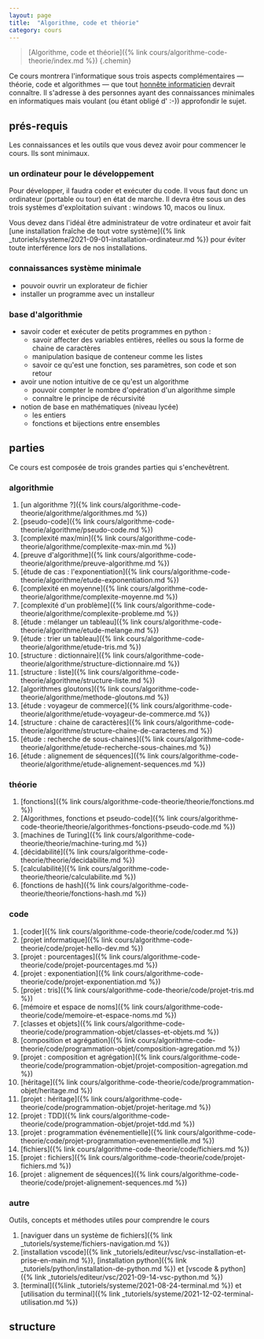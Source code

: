 ```yaml
---
layout: page
title:  "Algorithme, code et théorie"
category: cours
---
```


> [Algorithme, code et théorie]({% link cours/algorithme-code-theorie/index.md %})
{.chemin}

Ce cours montrera l'informatique sous trois aspects complémentaires — théorie, code et algorithmes — que tout [honnête informaticien](https://fr.wikipedia.org/wiki/Honn%C3%AAte_homme) devrait connaître. Il s'adresse à des personnes ayant des connaissances minimales en informatiques mais voulant (ou étant obligé d' :-)) approfondir le sujet.

## prés-requis

Les connaissances et les outils que vous devez avoir pour commencer le cours. Ils sont minimaux.

### un ordinateur pour le développement

Pour développer, il faudra coder et exécuter du code. Il vous faut donc un ordinateur (portable ou tour) en état de marche. Il devra être sous un des trois systèmes d'exploitation suivant : windows 10, macos ou linux.

Vous devez dans l'idéal être administrateur de votre ordinateur et avoir fait [une installation fraîche de tout votre système]({% link _tutoriels/systeme/2021-09-01-installation-ordinateur.md %}) pour éviter toute interférence lors de nos installations.

### connaissances système minimale

* pouvoir ouvrir un explorateur de fichier
* installer un programme avec un installeur

### base d'algorithmie

* savoir coder et exécuter de petits programmes en python :
  * savoir affecter des variables entières, réelles ou sous la forme de chaine de caractères
  * manipulation basique de conteneur comme les listes
  * savoir ce qu'est une fonction, ses paramètres, son code et son retour
* avoir une notion intuitive de ce qu'est un algorithme
  * pouvoir compter le nombre d'opération d'un algorithme simple
  * connaître le principe de récursivité
* notion de base en mathématiques (niveau lycée)
  * les entiers
  * fonctions et bijections entre ensembles

## parties

Ce cours est composée de trois grandes parties qui s'enchevêtrent.

### algorithmie

1. [un algorithme ?]({% link cours/algorithme-code-theorie/algorithme/algorithmes.md %})
2. [pseudo-code]({% link cours/algorithme-code-theorie/algorithme/pseudo-code.md %})
3. [complexité max/min]({% link cours/algorithme-code-theorie/algorithme/complexite-max-min.md %})
4. [preuve d'algorithme]({% link cours/algorithme-code-theorie/algorithme/preuve-algorithme.md %})
5. [étude de cas : l'exponentiation]({% link cours/algorithme-code-theorie/algorithme/etude-exponentiation.md %})
6. [complexité en moyenne]({% link cours/algorithme-code-theorie/algorithme/complexite-moyenne.md %})
7. [complexité d'un problème]({% link cours/algorithme-code-theorie/algorithme/complexite-probleme.md %})
8. [étude : mélanger un tableau]({% link cours/algorithme-code-theorie/algorithme/etude-melange.md %})
9. [étude : trier un tableau]({% link cours/algorithme-code-theorie/algorithme/etude-tris.md %})
10. [structure : dictionnaire]({% link cours/algorithme-code-theorie/algorithme/structure-dictionnaire.md %})
11. [structure : liste]({% link cours/algorithme-code-theorie/algorithme/structure-liste.md %})
12. [algorithmes gloutons]({% link cours/algorithme-code-theorie/algorithme/methode-gloutons.md %})
13. [étude : voyageur de commerce]({% link cours/algorithme-code-theorie/algorithme/etude-voyageur-de-commerce.md %})
14. [structure : chaine de caractères]({% link cours/algorithme-code-theorie/algorithme/structure-chaine-de-caracteres.md %})
15. [étude : recherche de sous-chaines]({% link cours/algorithme-code-theorie/algorithme/etude-recherche-sous-chaines.md %})
16. [étude : alignement de séquences]({% link cours/algorithme-code-theorie/algorithme/etude-alignement-sequences.md %})

### théorie

1. [fonctions]({% link cours/algorithme-code-theorie/theorie/fonctions.md %})
2. [Algorithmes, fonctions et pseudo-code]({% link cours/algorithme-code-theorie/theorie/algorithmes-fonctions-pseudo-code.md %})
3. [machines de Turing]({% link cours/algorithme-code-theorie/theorie/machine-turing.md %})
4. [décidabilité]({% link cours/algorithme-code-theorie/theorie/decidabilite.md %})
5. [calculabilité]({% link cours/algorithme-code-theorie/theorie/calculabilite.md %})
6. [fonctions de hash]({% link cours/algorithme-code-theorie/theorie/fonctions-hash.md %})

### code

1. [coder]({% link cours/algorithme-code-theorie/code/coder.md %})
2. [projet informatique]({% link cours/algorithme-code-theorie/code/projet-hello-dev.md %})
3. [projet : pourcentages]({% link cours/algorithme-code-theorie/code/projet-pourcentages.md %})
4. [projet : exponentiation]({% link cours/algorithme-code-theorie/code/projet-exponentiation.md %})
5. [projet : tris]({% link cours/algorithme-code-theorie/code/projet-tris.md %})
6. [mémoire et espace de noms]({% link cours/algorithme-code-theorie/code/memoire-et-espace-noms.md %})
7. [classes et objets]({% link cours/algorithme-code-theorie/code/programmation-objet/classes-et-objets.md %})
8. [composition et agrégation]({% link cours/algorithme-code-theorie/code/programmation-objet/composition-agregation.md %})
9. [projet : composition et agrégation]({% link cours/algorithme-code-theorie/code/programmation-objet/projet-composition-agregation.md %})
10. [héritage]({% link cours/algorithme-code-theorie/code/programmation-objet/heritage.md %})
11. [projet : héritage]({% link cours/algorithme-code-theorie/code/programmation-objet/projet-heritage.md %})
12. [projet : TDD]({% link cours/algorithme-code-theorie/code/programmation-objet/projet-tdd.md %})
13. [projet : programmation événementielle]({% link cours/algorithme-code-theorie/code/projet-programmation-evenementielle.md %})
14. [fichiers]({% link cours/algorithme-code-theorie/code/fichiers.md %})
15. [projet : fichiers]({% link cours/algorithme-code-theorie/code/projet-fichiers.md %})
16. [projet : alignement de séquences]({% link cours/algorithme-code-theorie/code/projet-alignement-sequences.md %})

### autre

Outils, concepts et méthodes utiles pour comprendre le cours

1. [naviguer dans un système de fichiers]({% link _tutoriels/systeme/fichiers-navigation.md %})
2. [installation vscode]({% link _tutoriels/editeur/vsc/vsc-installation-et-prise-en-main.md %}), [installation python]({% link _tutoriels/python/installation-de-python.md %}) et [vscode & python]({% link _tutoriels/editeur/vsc/2021-09-14-vsc-python.md %})
3. [terminal]({%link _tutoriels/systeme/2021-08-24-terminal.md %}) et [utilisation du terminal]({% link _tutoriels/systeme/2021-12-02-terminal-utilisation.md %})

## structure

<div id="graph">
  <style>

  .links line {
    stroke: #999;
    stroke-opacity: 0.6;
    stroke-width: 1px;
    marker-end: url(#end-arrow);
  }

  .nodes circle {
    stroke: #fff;
    stroke-width: 1.5px;
  }

  text {
    font-family: sans-serif;
  }

  </style>
  <svg id="dessin" style="width:100%;"></svg>
</div>

<script src="https://d3js.org/d3.v7.min.js"></script>

<script>
var svg = d3.select('#dessin');

var width = svg.node().getBoundingClientRect().width,
    height = width

svg.style("height", height)
</script>

<script> 
  // data
var graph = {
  nodes: [],
  links: []
}

var groups = {
  theorie: 1,
  algorithmie: 2,
  code: 3,
  autre: 4,
}

graph.nodes.push({
  id: 'Algorithmie',
  link: "{% link cours/algorithme-code-theorie/algorithme/index.md %}",
  group: groups.algorithmie,
  root: true,
  fx: 0.1 * width,
  fy: 0.1 * height,
})

graph.nodes.push({
  id: 'Code',
  link: "{% link cours/algorithme-code-theorie/code/index.md %}",
  group: groups.code,
  root: true,
  fx: 0.5 * width,
  fy: 0.1 * height,
})

graph.nodes.push({
  id: 'Théorie',
  link: "{% link cours/algorithme-code-theorie/theorie/index.md %}",
  group: groups.theorie,
  root: true,
  fx: 0.9 * width,
  fy: 0.1 * height,
})

graph.nodes.push({
  id: 'algorithme ?',
  link: "{% link cours/algorithme-code-theorie/algorithme/algorithmes.md %}",
  group: groups.algorithmie
})
graph.links.push({
  source: 'Algorithmie',
  target: 'algorithme ?'
})

graph.nodes.push({
  id: 'pseudo-code',
  link: "{% link cours/algorithme-code-theorie/algorithme/pseudo-code.md %}",
  group: groups.algorithmie
})
graph.links.push({
  source: 'algorithme ?',
  target: 'pseudo-code'
})

graph.nodes.push({
  id: 'coder',
  link: "{% link cours/algorithme-code-theorie/code/coder.md %}",
  group: groups.code
})
graph.links.push({
  source: 'Code',
  target: 'coder'
})

graph.links.push({
  source: 'pseudo-code',
  target: 'coder'
})

graph.nodes.push({
  id: 'fonctions',
  link: "{% link cours/algorithme-code-theorie/theorie/fonctions.md %}",
  group: groups.theorie
})

graph.links.push({
  source: 'Théorie',
  target: 'fonctions'
})

graph.links.push({
  source: 'algorithme ?',
  target: 'fonctions'
})

graph.nodes.push({
  id: 'Algorithmes, fonctions et pseudo-code',
  link: "{% link cours/algorithme-code-theorie/theorie/algorithmes-fonctions-pseudo-code.md %}",
  group: groups.theorie
})
graph.links.push({
  source: 'fonctions',
  target: 'Algorithmes, fonctions et pseudo-code'
})
graph.links.push({
  source: 'pseudo-code',
  target: 'Algorithmes, fonctions et pseudo-code'
})

graph.nodes.push({
  id: 'machine de Turing',
  link: "{% link cours/algorithme-code-theorie/theorie/machine-turing.md %}",
  group: groups.theorie
})
graph.links.push({
  source: 'fonctions',
  target: 'machine de Turing'
})

graph.nodes.push({
  id: 'décidabilité',
  link: "{% link cours/algorithme-code-theorie/theorie/decidabilite.md %}",
  group: groups.theorie
})

graph.links.push({
  source: 'Algorithmes, fonctions et pseudo-code',
  target: 'décidabilité'
})

graph.nodes.push({
  id: 'calculabilité',
  link: "{% link cours/algorithme-code-theorie/theorie/calculabilite.md %}",
  group: groups.theorie
})
graph.links.push({
  source: 'machine de Turing',
  target: 'calculabilité'
})

graph.links.push({
  source: 'décidabilité',
  target: 'calculabilité'
})

graph.nodes.push({
  id: 'projet informatique',
  link: "{% link cours/algorithme-code-theorie/code/projet-hello-dev.md %}",
  group: groups.code
})

graph.links.push({
  source: 'coder',
  target: 'projet informatique'
})

graph.nodes.push({
  id: 'naviguer dans un système de fichiers',
  link: "{% link _tutoriels/systeme/fichiers-navigation.md %}",
  group: groups.autre
})
graph.nodes.push({
  id: 'vscode & python',
  link: "{% link _tutoriels/editeur/vsc/2021-09-14-vsc-python.md %}",
  group: groups.autre
})
graph.links.push({
  source: 'vscode & python',
  target: 'projet informatique'
})
graph.links.push({
  source: 'naviguer dans un système de fichiers',
  target: 'projet informatique'
})

graph.nodes.push({
  id: 'installation vscode',
  link: "{% link _tutoriels/editeur/vsc/vsc-installation-et-prise-en-main.md %}",
  group: groups.autre
})
graph.nodes.push({
  id: 'installation python',
  link: "{% link _tutoriels/python/installation-de-python.md %}",
  group: groups.autre
})
graph.links.push({
  source: 'installation vscode',
  target: 'vscode & python'
})
graph.links.push({
  source: 'installation python',
  target: 'vscode & python'
})

graph.nodes.push({
  id: 'terminal',
  link: "{% link _tutoriels/systeme/2021-08-24-terminal.md %}",
  group: groups.autre
})
graph.nodes.push({
  id: 'utilisation du terminal',
  link: "{% link _tutoriels/systeme/2021-12-02-terminal-utilisation.md %}",
  group: groups.autre
})
graph.links.push({
  source: 'naviguer dans un système de fichiers',
  target: 'terminal'
})
graph.links.push({
  source: 'terminal',
  target: 'utilisation du terminal'
})

graph.nodes.push({
  id: 'projet : pourcentages',
  link: "{% link cours/algorithme-code-theorie/code/projet-pourcentages.md %}",
  group: groups.code
})
graph.links.push({
  source: 'projet informatique',
  target: 'projet : pourcentages'
})
graph.links.push({
  source: 'utilisation du terminal',
  target: 'projet : pourcentages'
})

graph.nodes.push({
  id: 'complexité max/min',
  link: "{% link cours/algorithme-code-theorie/algorithme/complexite-max-min.md %}",
  group: groups.algorithmie
})
graph.links.push({
  source: 'pseudo-code',
  target: 'complexité max/min'
})

graph.nodes.push({
  id: "preuve d'algorithme",
  link: "{% link cours/algorithme-code-theorie/algorithme/preuve-algorithme.md %}",
  group: groups.algorithmie
})
graph.links.push({
  source: 'pseudo-code',
  target: "preuve d'algorithme"
})

graph.nodes.push({
  id: "étude : l'exponentiation",
  link: "{% link cours/algorithme-code-theorie/algorithme/etude-exponentiation.md %}",
  group: groups.algorithmie
})
graph.links.push({
  source: "preuve d'algorithme",
  target: "étude : l'exponentiation"
})

graph.links.push({
  source: 'complexité max/min',
  target: "étude : l'exponentiation"
})

graph.nodes.push({
  id: "projet : exponentiation",
  link: "{% link cours/algorithme-code-theorie/code/projet-exponentiation.md %}",
  group: groups.code
})

graph.links.push({
  source: "étude : l'exponentiation",
  target: "projet : exponentiation"
})

graph.links.push({
  source: 'projet : pourcentages',
  target: "projet : exponentiation"
})

graph.nodes.push({
  id: "complexité en moyenne",
  link: "{% link cours/algorithme-code-theorie/algorithme/complexite-moyenne.md %}",
  group: groups.algorithmie
})

graph.links.push({
  source: 'complexité max/min',
  target: "complexité en moyenne"
})

graph.nodes.push({
  id: "complexité d'un problème",
  link: "{% link cours/algorithme-code-theorie/algorithme/complexite-probleme.md %}",
  group: groups.algorithmie
})

graph.links.push({
  source: "étude : l'exponentiation",
  target: "complexité d'un problème"

})

graph.nodes.push({
  id: "étude : mélanger un tableau",
  link: "{% link cours/algorithme-code-theorie/algorithme/etude-melange.md %}",
  group: groups.algorithmie
})

graph.links.push({
  source: "étude : l'exponentiation",
  target: "étude : mélanger un tableau"

})

graph.nodes.push({
  id: "étude : trier un tableau",
  link: "{% link cours/algorithme-code-theorie/algorithme/etude-tris.md %}",
  group: groups.algorithmie
})

graph.links.push({
  source: "complexité d'un problème",
  target: "étude : trier un tableau"
})

graph.links.push({
  source: "étude : mélanger un tableau",
  target: "étude : trier un tableau"
})

graph.links.push({
  source: "complexité en moyenne",
  target: "étude : trier un tableau"
})

graph.nodes.push({
  id: "projet : les tris",
  link: "{% link cours/algorithme-code-theorie/code/projet-tris.md %}",
  group: groups.code
})

graph.links.push({
  source: "étude : trier un tableau",
  target: "projet : les tris"
})

graph.links.push({
  source: "projet : exponentiation",
  target: "projet : les tris"
})

graph.nodes.push({
  id: 'mémoire et espace de noms',
  link: "{% link cours/algorithme-code-theorie/code/memoire-et-espace-noms.md %}",
  group: groups.code
})
graph.links.push({
  source: 'coder',
  target: 'mémoire et espace de noms'
})

graph.nodes.push({
id: "classes et objets",
  link: "{% link cours/algorithme-code-theorie/code/programmation-objet/classes-et-objets.md %}",
  group: groups.code
})

graph.links.push({
  source: "mémoire et espace de noms",
  target: "classes et objets"
})

graph.nodes.push({
id: "composition et agrégation",
  link: "{% link cours/algorithme-code-theorie/code/programmation-objet/composition-agregation.md %}",
  group: groups.code
})

graph.links.push({
  source: "mémoire et espace de noms",
  target: "composition et agrégation"
})

graph.nodes.push({
id: "projet : composition et agrégation",
  link: "{% link cours/algorithme-code-theorie/code/programmation-objet/projet-composition-agregation.md %}",
  group: groups.code
})

graph.links.push({
  source: "composition et agrégation",
  target: "projet : composition et agrégation"
})

graph.nodes.push({
id: "héritage",
  link: "{% link cours/algorithme-code-theorie/code/programmation-objet/heritage.md %}",
  group: groups.code
})

graph.links.push({
  source: "composition et agrégation",
  target: "héritage"
})

graph.nodes.push({
id: "projet : héritage",
  link: "{% link cours/algorithme-code-theorie/code/programmation-objet/projet-heritage.md %}",
  group: groups.code
})

graph.links.push({
  source: "héritage",
  target: "projet : héritage"
})

graph.links.push({
  source: "projet : composition et agrégation",
  target: "projet : héritage"
})

graph.nodes.push({
id: "projet : TDD",
  link: "{% link cours/algorithme-code-theorie/code/programmation-objet/projet-tdd.md %}",
  group: groups.code
})

graph.links.push({
  source: "projet : héritage",
  target: "projet : TDD"
})

graph.nodes.push({
id: "fonctions de hash",
  link: "{% link cours/algorithme-code-theorie/theorie/fonctions-hash.md %}",
  group: groups.theorie
})

graph.links.push({
  source: 'fonctions',
  target: "fonctions de hash"
})

graph.nodes.push({
id: "structure : dictionnaire",
  link: "{% link cours/algorithme-code-theorie/algorithme/structure-dictionnaire.md %}",
  group: groups.algorithmie
})

graph.links.push({
  source: "fonctions de hash",
  target: "structure : dictionnaire"
})

graph.links.push({
  source: "complexité en moyenne",
  target: "structure : dictionnaire"
})

graph.nodes.push({
id: "structure : liste",
  link: "{% link cours/algorithme-code-theorie/algorithme/structure-liste.md %}",
  group: groups.algorithmie
})

graph.links.push({
  source: "complexité en moyenne",
  target: "structure : liste"
})

graph.nodes.push({
id: "structure : chaine de caractères",
  link: "{% link cours/algorithme-code-theorie/algorithme/structure-chaine-de-caracteres.md %}",
  group: groups.algorithmie
})

graph.links.push({
  source: "Algorithmie",
  target: "structure : chaine de caractères"
})

graph.links.push({
  source: "mémoire et espace de noms",
  target: "structure : chaine de caractères"
})

graph.nodes.push({
id: "fichiers",
  link: "{% link cours/algorithme-code-theorie/code/fichiers.md %}",
  group: groups.code
})

graph.links.push({
  source: "Code",
  target: "fichiers"
})

graph.links.push({
  source: "structure : chaine de caractères",
  target: "fichiers"
})

graph.links.push({
  source: "naviguer dans un système de fichiers",
  target: "fichiers"
})

graph.links.push({
  source: "structure : dictionnaire",
  target: "fichiers"
})

graph.nodes.push({
id: "projet : programmation événementielle",
  link: "{% link cours/algorithme-code-theorie/code/projet-programmation-evenementielle.md %}",
  group: groups.code
})

graph.links.push({
  source: "projet : héritage",
  target: "projet : programmation événementielle"
})

graph.nodes.push({
id: "projet : fichiers",
  link: "{% link cours/algorithme-code-theorie/code/projet-fichiers.md %}",
  group: groups.code
})

graph.links.push({
  source: "fichiers",
  target: "projet : fichiers"
})

graph.nodes.push({
id: "algorithmes gloutons",
  link: "{% link cours/algorithme-code-theorie/algorithme/methode-gloutons.md %}",
  group: groups.algorithmie
})

graph.links.push({
  source: "complexité max/min",
  target: "algorithmes gloutons"

})

graph.nodes.push({
id: "étude : voyageur de commerce",
  link: "{% link cours/algorithme-code-theorie/algorithme/etude-voyageur-de-commerce.md %}",
  group: groups.algorithmie
})

graph.links.push({
  source: "algorithmes gloutons",
  target: "étude : voyageur de commerce"
  
})

graph.links.push({
  source: "projet : exponentiation",
  target: "étude : voyageur de commerce"
  
})

graph.nodes.push({
id: "étude : recherche de sous-chaines",
  link: "{% link cours/algorithme-code-theorie/algorithme/etude-recherche-sous-chaines.md %}",
  group: groups.algorithmie
})

graph.links.push({
  source: "structure : chaine de caractères",
  target: "étude : recherche de sous-chaines",
})

graph.links.push({
  source: "complexité en moyenne",
  target: "étude : recherche de sous-chaines",
})

graph.links.push({
  source: "fonctions de hash",
  target: "étude : recherche de sous-chaines",
})

graph.nodes.push({
id: "étude : alignement de séquences",
  link: "{% link cours/algorithme-code-theorie/algorithme/etude-alignement-sequences.md %}",
  group: groups.algorithmie
})

graph.links.push({
  source: "étude : recherche de sous-chaines",
  target: "étude : alignement de séquences",
})

graph.nodes.push({
id: "projet : alignement de séquences",
  link: "{% link cours/algorithme-code-theorie/code/projet-alignement-sequences.md %}",
  group: groups.code
})

graph.links.push({
  source: "étude : alignement de séquences",
  target: "projet : alignement de séquences",
})

graph.links.push({
  source: "projet : fichiers",
  target: "projet : alignement de séquences",
})

graph.links.push({
  source: "héritage",
  target: "projet : alignement de séquences",
})

</script>
<script>
var color = d3.scaleOrdinal(d3.schemeCategory10);

svg.append("rect")
    .attr("width", "100%")
    .attr("height", "100%")
    .attr("fill", "#EEE6FA");

// define arrow markers for graph links
svg.append("svg:defs").append("svg:marker")
  .attr("id", "end-arrow")
  .attr("viewBox", "0 -5 20 10")
  .attr("refX", 25)
  .attr("markerWidth", 20)
  .attr("markerHeight", 20)
  .attr("orient", "auto")
  .append("svg:path")
  .attr("d", "M0,-5L20,0L0,5")
  .attr("fill", "#000");

var simulation = d3.forceSimulation()
    .force("link", d3.forceLink().id(d => { return d.id; }))
    .force("charge", d3.forceManyBody().strength(-100))
    .force("center", d3.forceCenter(width / 2, height / 2));

var link = svg.append("g")
    .attr("class", "links")
    .selectAll("line")
    .data(graph.links)
    .enter().append("line");

  var node = svg.append("g")
    .attr("class", "nodes")
    .selectAll("g")
    .data(graph.nodes)
    .enter().append("g")
    .attr("fx", d => {return d.fx})
    .attr("fy", d => {return d.fy})

  node.append("a")
    .attr("xlink:href", d => { return d.link})
    .append("circle")
    .attr("r", 5)
    .attr("fill", function(d) { return color(d.group); })

  node.append("a")
    .attr("xlink:href", d => { return d.link})
    .append("text")
      .text(function(d) {
        return d.id;
      })
      .attr('x', 6)
      .attr('y', 3)
      .style('fill', d => { if (d.root) {return color(d.group)} else { return 'black'}})

  // Create a drag handler and append it to the node object instead
  var drag_handler = d3.drag()
      .on("start", dragstarted)
      .on("drag", dragged)
      .on("end", dragended)

  drag_handler(node);
  
  node.on("click", clicked);

  simulation
      .nodes(graph.nodes)
      .on("tick", ticked);

  simulation.force("link")
      .links(graph.links);

  function ticked() {
    link
        .attr("x1", function(d) { return d.source.x; })
        .attr("y1", function(d) { return d.source.y; })
        .attr("x2", function(d) { return d.target.x; })
        .attr("y2", function(d) { return d.target.y; });

    radius = 15;
    node
        .attr("transform", (d) => {
          d.x = Math.max(radius, Math.min(width - radius, d.x))
          d.y = Math.max(radius, Math.min(height - radius, d.y))
          return "translate(" + d.x + "," + d.y + ")";
        })
  }

  function dragstarted(event, d) {
    if (!event.active) simulation.alphaTarget(0.3).restart();
    d.fx = d.x;
    d.fy = d.y;
  }

  function dragged(event, d) {
    d.fx = event.x;
    d.fy = event.y;
  }

  function dragended(event, d) {
    // if (!event.active) simulation.alphaTarget(0);
    d.fx = Math.max(0, d.fx);
    d.fx = Math.min(width, d.fx);

    d.fy = Math.max(0, d.fy);
    d.fy = Math.min(height, d.fy);
  }
  function clicked(event, d) {
    console.log(d)
  }

</script>
